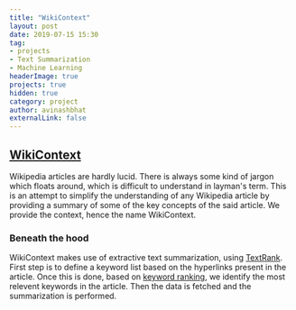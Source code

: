 ```yaml
---
title: "WikiContext"
layout: post
date: 2019-07-15 15:30
tag:
- projects
- Text Summarization
- Machine Learning
headerImage: true
projects: true
hidden: true
category: project
author: avinashbhat
externalLink: false
---
```


## [WikiContext](https://avinashbhat.github.io/wikicontext/)

Wikipedia articles are hardly lucid. There is always some kind of jargon which floats around, which is difficult to understand in layman's term. This is an attempt to simplify the understanding of any Wikipedia article by providing a summary of some of the key concepts of the said article.
We provide the context, hence the name WikiContext.

### Beneath the hood

WikiContext makes use of extractive text summarization, using [TextRank](https://www.aclweb.org/anthology/W04-3252). First step is to define a keyword list based on the hyperlinks present in the article. Once this is done, based on [keyword ranking](http://ceur-ws.org/Vol-706/poster13.pdf), we identify the most relevent keywords in the article. Then the data is fetched and the summarization is performed.

